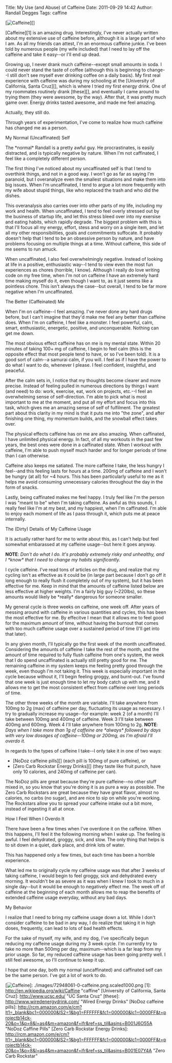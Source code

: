 Title: My Use (and Abuse) of Caffeine
Date: 2011-09-29 14:42
Author: Randall Degges
Tags: caffine


[![Caffeine][]][]

[Caffeine][1] is an amazing drug. Interestingly, I've never actually written
about my extensive use of caffeine before, although it is a large part of who I
am. As all my friends can attest, I'm an enormous caffeine junkie. I've been
told by numerous people (my wife included) that I need to lay off the caffeine
and take it easy--or I'll end up dead.

Growing up, I never drank much caffeine--except small amounts in soda. I could
never stand the taste of coffee (although this is beginning to change--I still
don't see myself ever drinking coffee on a daily basis). My first real
experience with caffeine was during my schooling at the [University of
California, Santa Cruz][], which is where I tried my first energy drink. One of
my roommates routinely drank [these][], and eventually I came around to trying
them (they were awesome, by the way). After that, it was pretty much game over.
Energy drinks tasted awesome, and made me feel amazing.

Actually, they still do.

Through years of experimentation, I've come to realize how much caffeine has
changed me as a person.

My Normal (Uncaffinated) Self

The \*normal\* Randall is a pretty awful guy. He procrastinates, is easily
distracted, and is typically negative by nature. When I'm not caffinated, I feel
like a completely different person.

The first thing I've noticed about my uncaffinated self is that I tend to
overthink things, and not in a good way. I won't go as far as saying I'm
paranoid, but I overanalyze even the smallest situations and make them into big
issues. When I'm uncaffinated, I tend to argue a lot more frequently with my
wife about stupid things, like who replaced the trash and who did the dishes.

This overanalysis also carries over into other parts of my life, including my
work and health. When uncaffinated, I tend to feel overly stressed out by the
business of startup life, and let this stress bleed over into my exersise and
eating habits, which rapidly degrade. The biggest problem with this is that I'll
focus all my energy, effort, stess and worry on a single item, and let all my
other responsibilities, goals and commitments suffocate. It probably doesn't
help that I tend to be an obsessive person by nature, and have problems focusing
on multiple things at a time. Without caffeine, this side of me seems to run
amuck.

When uncaffinated, I also feel overwhelmingly negative. Instead of looking at
life in a positive, enthusiastic way--I tend to view even the most fun
experiences as chores (horrible, I know). Although I really do love writing code
on my free time, when I'm not on caffeine I have an extremely hard time making
myself do it, even though I want to, as it just seems like a pointless chore.
This isn't always the case--but overall, I tend to be far more negative when I'm
uncaffinated.

The Better (Caffeinated) Me

When I'm on caffeine--I feel amazing. I've never done any hard drugs before, but
I can't imagine that they'd make me feel any better than caffeine does. When I'm
on caffeine, I feel like a monster. I feel powerful, calm, smart, enthusiastic,
energetic, positive, and unconquerable. Nothing can get me down.

The most obvious effect caffeine has on me is my mental state. Within 20 minutes
of taking 100+ mg of caffeine, I begin to feel calm (this is the opposite effect
that most people tend to have, or so I've been told). It is a good sort of
calm--a samurai calm, if you will. I feel as if I have the power to do what I
want to do, whenever I please. I feel confident, insightful, and peaceful.

After the calm sets in, I notice that my thoughts become clearer and more
precise. Instead of feeling pulled in numerous directions by things I want (and
need) to do: work, exercise, eat, work on projects, etc.--I feel an overwhelming
sense of self-direction. I'm able to pick what is most important to me at the
moment, and put all my effort and focus into this task, which gives me an
amazing sense of self of fulfilment. The greatest part about this clarity in my
mind is that it puts me into "the zone", and after finishing one thing, my
momentum builds, and the snowball effect takes over.

The physical effects caffeine has on me are also amazing. When caffinated, I
have unlimited physical energy. In fact, of all my workouts in the past few
years, the best ones were done in a caffinated state. When I workout with
caffeine, I'm able to push myself much harder and for longer periods of time
than I can otherwise.

Caffeine also keeps me satiated. The more caffeine I take, the less hungry I
feel--and this feeling lasts for hours at a time. 200mg of caffeine and I won't
be hungry (at all) for \~4 hours. This has been particularly useful to me as it
helps me avoid consuming unnecessary calories throughout the day in the form of
snacks.

Lastly, being caffinated makes me feel happy. I truly feel like I'm the person I
was "meant to be" when I'm taking caffeine. As awful as this sounds, I really
feel like I'm at my best, and my happiest, when I'm caffinated. I'm able to
enjoy each moment of life as I pass through it, which puts me at peace
internally.

The (Dirty) Details of My Caffeine Usage

It is actually rather hard for me to write about this, as I can't help but feel
somewhat embarassed at my caffeine usage--but here it goes anyway.

**NOTE**: *Don't do what I do. It's probably extremely risky and unhealthy, and
I \*know\* that I need to change my habits significantly.*

I cycle caffeine. I've read tons of articles on the drug, and realize that my
cycling isn't as effective as it could be (in large part because I don't go off
it long enough to really flush it completely out of my system), but it has been
effective for me. Keep in mind that the amounts of caffeine listed below are
less effective at higher weights. I'm a fairly big guy (\~220lbs), so these
amounts would likely be \*really\* dangerous for someone smaller.

My general cycle is three weeks on caffeine, one week off. After years of
messing around with caffeine in various quantities and cycles, this has been the
most effective for me. By effecitve I mean that it allows me to feel good for
the maximum amount of time, without having the burnout that comes with too much
caffeine usage over a sustained period of time (I'll get into that later).

In any given month, I'll typically go the first week of the month uncaffinated.
Considering the amounts of caffeine I take the rest of the month, and the amount
of time required to fully flush caffeine from one's system, the week that I do
spend uncaffinated is actually still pretty good for me. The remaining caffeine
in my system keeps me feeling pretty good through the week, even though I'm not
taking it. This week is especially important in the cycle because without it,
I'll begin feeling groggy, and burnt-out. I've found that one week is just
enough time to let my body catch up with me, and it allows me to get the most
consistent effect from caffeine over long periods of time.

The other three weeks of the month are variable. I'll take anywhere from 100mg
to 2g (max) of caffeine per day, fluctuating its usage as necessary. I try to
gradually increase my usage--for example: week 2 (of a month) I'll take between
100mg and 400mg of caffeine. Week 3 I'll take between 400mg and 600mg. Week 4
I'll take anywhere from 100mg to 2g. **NOTE**: *Days when I take more than 1g of
caffeine are \*always\* followed by days with very low dosages of
caffeine--100mg or 200mg, as I'm afraid I'll overdo it.*

In regards to the types of caffeine I take--I only take it in one of two ways:

-   [NoDoz caffeine pills][] (each pill is 100mg of pure caffeine), or
-   [Zero Carb Rockstar Energy Drinks][] (they taste like fruit punch, have only
    10 calories, and 240mg of caffeine per can).

The NoDoz pills are great because they're pure caffeine--no other stuff mixed
in, so you know that you're doing it is as pure a way as possible. The Zero Carb
Rockstars are great because they have great flavor, almost no calories, no carbs
(no sugar), and are nice to sip on while you're working. The Rockstars allow you
to spread your caffeine intake out a bit more, instead of ingesting it all at
once.

How I Feel When I Overdo It

There have been a few times when I've overdone it on the caffeine. When this
happens, I'll feel it the following morning when I wake up. The feeling is
awful. I feel dehydrated, groggy, sick, and slow. The only thing that helps is
to sit down in a quiet, dark place, and drink lots of water.

This has happened only a few times, but each time has been a horrible
experience.

What led me to originally cycle my caffeine usage was that after 3 weeks of
taking caffeine, I would begin to feel groggy, sick and dehydrated every
morning. It wouldn't be as severe as it was when I knew I took to much in a
single day--but it would be enough to negatively effect me. The week off of
caffeine at the beginning of each month allows me to reap the benefits of
extended caffeine usage everyday, without any bad days.

My Behavior

I realize that I need to bring my caffeine usage down a lot. While I don't
consider caffeine to be bad in any way, I do realize that taking it in high
doses, frequently, can lead to lots of bad health effects.

For the sake of myself, my wife, and my dog, I've specifically begun reducing my
caffeine usage during my 3 week cycle. I'm currently try to take no more than
500mg per day, maximum--which is a far leap from my prior usage. So far, my
reduced caffeine usage has been going pretty well. I still feel awesome, so I'll
continue to keep it up.

I hope that one day, both my normal (uncaffinated) and caffinated self can be
the same person. I've got a lot of work to do.

  [Caffeine]: http://getfile3.posterous.com/getfile/files.posterous.com/temp-2011-09-28/BInCDHtewutinatzsktHbFeptkwEtJHJqjeIqBkkBJqtivfHoplCqvubjfDF/caffeine.png.scaled696.png
  [![Caffeine][]]: ./images/72948061-0-caffeine.png.scaled1000.png
  [1]: http://en.wikipedia.org/wiki/Caffine "caffine"
  [University of California, Santa Cruz]: http://www.ucsc.edu/ "UC Santa Cruz"
  [these]: http://www.wiredenergydrink.com/ "Wired Energy Drinks"
  [NoDoz caffeine pills]: http://rcm.amazon.com/e/cm?lt1=_blank&bc1=000000&IS2=1&bg1=FFFFFF&fc1=000000&lc1=0000FF&t=projectb14ck-20&o=1&p=8&l=as4&m=amazon&f=ifr&ref=ss_til&asins=B001J6O55A
    "NoDoz Caffine Pills"
  [Zero Carb Rockstar Energy Drinks]: http://rcm.amazon.com/e/cm?lt1=_blank&bc1=000000&IS2=1&bg1=FFFFFF&fc1=000000&lc1=0000FF&t=projectb14ck-20&o=1&p=8&l=as4&m=amazon&f=ifr&ref=ss_til&asins=B001E07Y4A
    "Zero Carb Rockstar"
